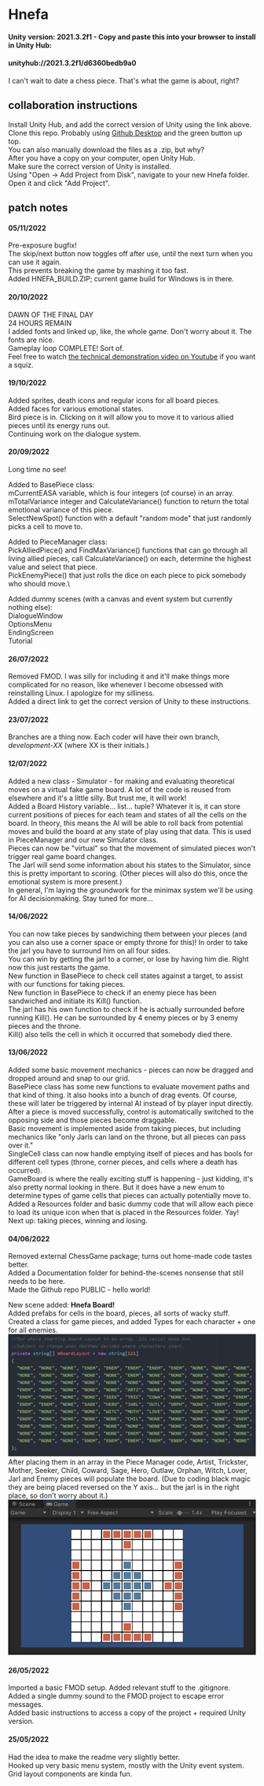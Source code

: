 # Hnefa

#### Unity version: 2021.3.2f1 - Copy and paste this into your browser to install in Unity Hub:
#### unityhub://2021.3.2f1/d6360bedb9a0

I can't wait to date a chess piece. That's what the game is about, right?

## collaboration instructions

Install Unity Hub, and add the correct version of Unity using the link above.\
Clone this repo. Probably using
[Github Desktop](https://desktop.github.com/)
and the green button up top.\
You can also manually download the files as a .zip, but why?\
After you have a copy on your computer, open Unity Hub.\
Make sure the correct version of Unity is installed.\
Using "Open -> Add Project from Disk", navigate to your new Hnefa folder.\
Open it and click "Add Project".

## patch notes

#### 05/11/2022

Pre-exposure bugfix!\
The skip/next button now toggles off after use, until the next turn when you can use it again.\
This prevents breaking the game by mashing it too fast.\
Added HNEFA_BUILD.ZIP; current game build for Windows is in there.

#### 20/10/2022

DAWN OF THE FINAL DAY\
24 HOURS REMAIN\
I added fonts and linked up, like, the whole game. Don't worry about it. The fonts are nice.\
Gameplay loop COMPLETE! Sort of.\
Feel free to watch [the technical demonstration video on Youtube](https://www.youtube.com/watch?v=1UPW7-cijK0) if you want a squiz.

#### 19/10/2022

Added sprites, death icons and regular icons for all board pieces.\
Added faces for various emotional states.\
Bird piece is in. Clicking on it will allow you to move it to various allied pieces until its energy runs out.\
Continuing work on the dialogue system.

#### 20/09/2022
Long time no see!

Added to BasePiece class:\
mCurrentEASA variable, which is four integers (of course) in an array. mTotalVariance integer and CalculateVariance() function to return the total emotional variance of this piece.\
SelectNewSpot() function with a default "random mode" that just randomly picks a cell to move to.

Added to PieceManager class:\
PickAlliedPiece() and FindMaxVariance() functions that can go through all living allied pieces, call CalculateVariance() on each, determine the highest value and select that piece.\
PickEnemyPiece() that just rolls the dice on each piece to pick somebody who should move.\

Added dummy scenes (with a canvas and event system but currently nothing else):\
DialogueWindow\
OptionsMenu\
EndingScreen\
Tutorial

#### 26/07/2022

Removed FMOD. I was silly for including it and it'll make things more complicated for no reason, like whenever I become obsessed with reinstalling Linux. I apologize for my silliness.\
Added a direct link to get the correct version of Unity to these instructions. 

#### 23/07/2022

Branches are a thing now. Each coder will have their own branch, *development-XX* (where XX is their initials.)

#### 12/07/2022

Added a new class - Simulator - for making and evaluating theoretical moves on a virtual fake game board. A lot of the code is reused from elsewhere and it's a little silly. But trust me, it will work!\
Added a Board History variable... list... tuple? Whatever it is, it can store current positions of pieces for each team and states of all the cells on the board. In theory, this means the AI will be able to roll back from potential moves and build the board at any state of play using that data. This is used in PieceManager and our new Simulator class.\
Pieces can now be "virtual" so that the movement of simulated pieces won't trigger real game board changes.\
The Jarl will send some information about his states to the Simulator, since this is pretty important to scoring. (Other pieces will also do this, once the emotional system is more present.)\
In general, I'm laying the groundwork for the minimax system we'll be using for AI decisionmaking. Stay tuned for more...

#### 14/06/2022

You can now take pieces by sandwiching them between your pieces (and you can also use a corner space or empty throne for this)! In order to take the jarl you have to surround him on all four sides.\
You can win by getting the jarl to a corner, or lose by having him die. Right now this just restarts the game.\
New function in BasePiece to check cell states against a target, to assist with our functions for taking pieces.\
New function in BasePiece to check if an enemy piece has been sandwiched and initiate its Kill() function.\
The jarl has his own function to check if he is actually surrounded before running Kill(). He can be surrounded by 4 enemy pieces or by 3 enemy pieces and the throne.\
Kill() also tells the cell in which it occurred that somebody died there.

#### 13/06/2022

Added some basic movement mechanics - pieces can now be dragged and dropped around and snap to our grid.\
BasePiece class has some new functions to evaluate movement paths and that kind of thing. It also hooks into a bunch of drag events. Of course, these will later be triggered by internal AI instead of by player input directly. After a piece is moved successfully, control is automatically switched to the opposing side and those pieces become draggable.\
Basic movement is implemented aside from taking pieces, but including mechanics like "only Jarls can land on the throne, but all pieces can pass over it."\
SingleCell class can now handle emptying itself of pieces and has bools for different cell types (throne, corner pieces, and cells where a death has occurred).\
GameBoard is where the really exciting stuff is happening - just kidding, it's also pretty normal looking in there. But it does have a new enum to determine types of game cells that pieces can actually potentially move to.\
Added a Resources folder and basic dummy code that will allow each piece to load its unique icon when that is placed in the Resources folder. Yay!\
Next up: taking pieces, winning and losing.

#### 04/06/2022

Removed external ChessGame package; turns out home-made code tastes better.\
Added a Documentation folder for behind-the-scenes nonsense that still needs to be here.\
Made the Github repo PUBLIC - hello world!

New scene added: **Hnefa Board!**\
Added prefabs for cells in the board, pieces, all sorts of wacky stuff.\
Created a class for game pieces, and added Types for each character + one for all enemies.\
![Piece manager code](/Documentation/piecemanager.png)\
After placing them in an array in the Piece Manager code, Artist, Trickster, Mother, Seeker, Child, Coward, Sage, Hero, Outlaw, Orphan, Witch, Lover, Jarl and Enemy pieces will populate the board. (Due to coding black magic they are being placed reversed on the Y axis... but the jarl is in the right place, so don't worry about it.)\
![Populated hnefa board](/Documentation/hnefaboard.png)

#### 26/05/2022

Imported a basic FMOD setup. Added relevant stuff to the .gitignore.\
Added a single dummy sound to the FMOD project to escape error messages.\
Added basic instructions to access a copy of the project + required Unity version.

#### 25/05/2022
Had the idea to make the readme very slightly better.\
Hooked up very basic menu system, mostly with the Unity event system.\
Grid layout components are kinda fun.
